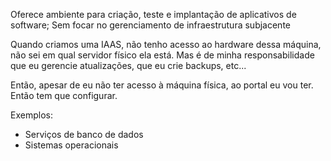 Oferece ambiente para criação, teste e implantação de aplicativos de software; Sem focar no gerenciamento de infraestrutura subjacente

Quando criamos uma IAAS, não tenho acesso ao hardware dessa máquina, não sei em qual servidor físico ela está. Mas é de minha responsabilidade que eu gerencie atualizações, que eu crie backups, etc...

Então, apesar de eu não ter acesso à máquina física, ao portal eu vou ter. Então tem que configurar.

Exemplos:
- Serviços de banco de dados
- Sistemas operacionais